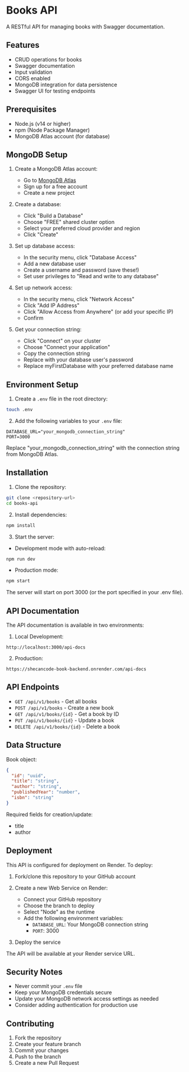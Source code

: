 # Books API

A RESTful API for managing books with Swagger documentation.

## Features

- CRUD operations for books
- Swagger documentation
- Input validation
- CORS enabled
- MongoDB integration for data persistence
- Swagger UI for testing endpoints

## Prerequisites

- Node.js (v14 or higher)
- npm (Node Package Manager)
- MongoDB Atlas account (for database)

## MongoDB Setup

1. Create a MongoDB Atlas account:
   - Go to [MongoDB Atlas](https://www.mongodb.com/cloud/atlas/register)
   - Sign up for a free account
   - Create a new project

2. Create a database:
   - Click "Build a Database"
   - Choose "FREE" shared cluster option
   - Select your preferred cloud provider and region
   - Click "Create"

3. Set up database access:
   - In the security menu, click "Database Access"
   - Add a new database user
   - Create a username and password (save these!)
   - Set user privileges to "Read and write to any database"

4. Set up network access:
   - In the security menu, click "Network Access"
   - Click "Add IP Address"
   - Click "Allow Access from Anywhere" (or add your specific IP)
   - Confirm

5. Get your connection string:
   - Click "Connect" on your cluster
   - Choose "Connect your application"
   - Copy the connection string
   - Replace <password> with your database user's password
   - Replace myFirstDatabase with your preferred database name

## Environment Setup

1. Create a `.env` file in the root directory:
```bash
touch .env
```

2. Add the following variables to your `.env` file:
```
DATABASE_URL="your_mongodb_connection_string"
PORT=3000
```

Replace "your_mongodb_connection_string" with the connection string from MongoDB Atlas.

## Installation

1. Clone the repository:
```bash
git clone <repository-url>
cd books-api
```

2. Install dependencies:
```bash
npm install
```

3. Start the server:
- Development mode with auto-reload:
```bash
npm run dev
```
- Production mode:
```bash
npm start
```

The server will start on port 3000 (or the port specified in your .env file).

## API Documentation

The API documentation is available in two environments:

1. Local Development:
```
http://localhost:3000/api-docs
```

2. Production:
```
https://shecancode-book-backend.onrender.com/api-docs
```

## API Endpoints

- `GET /api/v1/books` - Get all books
- `POST /api/v1/books` - Create a new book
- `GET /api/v1/books/{id}` - Get a book by ID
- `PUT /api/v1/books/{id}` - Update a book
- `DELETE /api/v1/books/{id}` - Delete a book

## Data Structure

Book object:
```json
{
  "id": "uuid",
  "title": "string",
  "author": "string",
  "publishedYear": "number",
  "isbn": "string"
}
```

Required fields for creation/update:
- title
- author

## Deployment

This API is configured for deployment on Render. To deploy:

1. Fork/clone this repository to your GitHub account

2. Create a new Web Service on Render:
   - Connect your GitHub repository
   - Choose the branch to deploy
   - Select "Node" as the runtime
   - Add the following environment variables:
     - `DATABASE_URL`: Your MongoDB connection string
     - `PORT`: 3000

3. Deploy the service

The API will be available at your Render service URL.

## Security Notes

- Never commit your `.env` file
- Keep your MongoDB credentials secure
- Update your MongoDB network access settings as needed
- Consider adding authentication for production use

## Contributing

1. Fork the repository
2. Create your feature branch
3. Commit your changes
4. Push to the branch
5. Create a new Pull Request 
